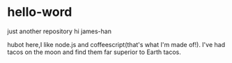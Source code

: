# hello-word
just another repository
hi james-han

hubot here,I like node.js and coffeescript(that's what I'm made of!).
I've had tacos on the moon and find them far superior to Earth tacos.
